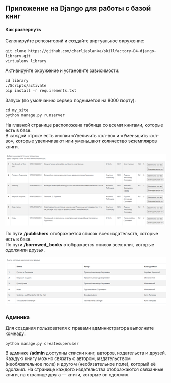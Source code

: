 ## Приложение на Django для работы с базой книг

#### Как развернуть
Склонируйте репозиторий и создайте виртуальное окружение:
```
git clone https://github.com/charlieplanka/skillfactory-D4-django-library.git
virtualenv library
```
Активируйте окружение и установите зависимости:
```
cd library
./Scripts/activate
pip install -r requirements.txt
```

Запуск (по умолчанию сервер поднимется на 8000 порту):

```
cd my_site
python manage.py runserver
```

На главной странице расположена таблица со всеми книгами, которые есть в базе.  
В каждой строке есть кнопки «Увеличить кол-во» и «Уменьшить кол-во», которые увеличивают или уменьшают количество экземпляров книги.  

![Books](/preview_images/lib.png)
  
По пути **/publishers** отображается список всех издательств, которые есть в базе.  
По пути **/borrowed_books** отображается список всех книг, которые одолжили друзья.  

![Friends](/preview_images/friends.png)

### Админка
Для создания пользователя с правами администратора выполните комнаду:
```
python manage.py createsuperuser
```

В админке **/admin** доступны списки книг, авторов, издательств и друзей.  
Каждую книгу можно связать с автором, издательством (необязательное поле) и другом (необязательное поле), который её одолжил. На странице каждого издательства отображаются связанные книги, на странице друга — книги, которые он одолжил.
